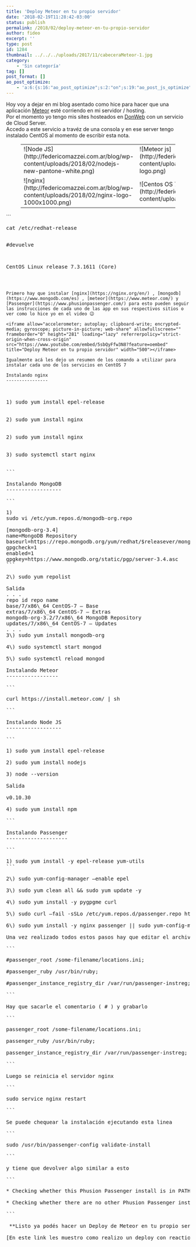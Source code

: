 ```yaml
---
title: 'Deploy Meteor en tu propio servidor'
date: '2018-02-19T11:28:42-03:00'
status: publish
permalink: /2018/02/deploy-meteor-en-tu-propio-servidor
author: fideo
excerpt: ''
type: post
id: 1284
thumbnail: ../../../uploads/2017/11/cabeceraMeteor-1.jpg
category:
    - 'Sin categoría'
tag: []
post_format: []
ao_post_optimize:
    - 'a:6:{s:16:"ao_post_optimize";s:2:"on";s:19:"ao_post_js_optimize";s:2:"on";s:20:"ao_post_css_optimize";s:2:"on";s:12:"ao_post_ccss";s:2:"on";s:16:"ao_post_lazyload";s:2:"on";s:15:"ao_post_preload";s:0:"";}'
---
```

Hoy voy a dejar en mi blog asentado como hice para hacer que una aplicación [Meteor](https://guide.meteor.com/deployment.html) esté corriendo en mi servidor / hosting.  
Por el momento yo tengo mis sites hosteados en [DonWeb](https://donweb.com/) con un servicio de Cloud Server.  
Accedo a este servicio a travéz de una consola y en ese server tengo instalado CentOS al momento de escribir esta nota.

<figure class="wp-block-table aligncenter"><table><tbody><tr><td>![Node JS](http://federicomazzei.com.ar/blog/wp-content/uploads/2018/02/nodejs-new-pantone-white.png)</td><td>![Meteor js](http://federicomazzei.com.ar/blog/wp-content/uploads/2018/02/Meteor-logo.png)</td></tr><tr><td>![nginx](http://federicomazzei.com.ar/blog/wp-content/uploads/2018/02/nginx-logo-1000x1000.png)</td><td>![Centos OS 7](http://federicomazzei.com.ar/blog/wp-content/uploads/2018/02/centos_logo.png)</td></tr></tbody></table>

</figure>```
<pre class="wp-block-preformatted">cat /etc/redhat-release

#devuelve

CentOS Linux release 7.3.1611 (Core)

```

Primero hay que instalar [nginx](https://nginx.org/en/) , [mongodb](https://www.mongodb.com/es) , [meteor](https://www.meteor.com/) y [Passenger](https://www.phusionpassenger.com/) para esto pueden seguir las instrucciones de cada uno de las app en sus respectivos sitios o ver como lo hice yo en el video 😉

<iframe allow="accelerometer; autoplay; clipboard-write; encrypted-media; gyroscope; picture-in-picture; web-share" allowfullscreen="" frameborder="0" height="281" loading="lazy" referrerpolicy="strict-origin-when-cross-origin" src="https://www.youtube.com/embed/5sbQyFfw3N8?feature=oembed" title="Deploy Meteor en tu propio servidor" width="500"></iframe>

Igualmente acá les dejo un resumen de los comando a utilizar para instalar cada uno de los servicios en CentOS 7

Instalando nginx
----------------

```
<pre class="wp-block-preformatted">1) sudo yum install epel-release<br></br>
2) sudo yum install nginx<br></br>
2) sudo yum install nginx<br></br>
3) sudo systemctl start nginx<br></br>
```

Instalando MongoDB
------------------

```
<pre class="wp-block-preformatted">1) 
sudo vi /etc/yum.repos.d/mongodb-org.repo

[mongodb-org-3.4]
name=MongoDB Repository
baseurl=https://repo.mongodb.org/yum/redhat/$releasever/mongodb-org/3.4/x86_64/
gpgcheck=1
enabled=1
gpgkey=https://www.mongodb.org/static/pgp/server-3.4.asc
```

2\) sudo yum repolist

Salida  
. . .  
repo id repo name  
base/7/x86\_64 CentOS-7 – Base  
extras/7/x86\_64 CentOS-7 – Extras  
mongodb-org-3.2/7/x86\_64 MongoDB Repository  
updates/7/x86\_64 CentOS-7 – Updates  
. . .  
3\) sudo yum install mongodb-org

4\) sudo systemctl start mongod

5\) sudo systemctl reload mongod

Instalando Meteor
-----------------

```
<pre class="wp-block-preformatted">curl https://install.meteor.com/ | sh

```

Instalando Node JS
------------------

```
<pre class="wp-block-preformatted">1) sudo yum install epel-release

2) sudo yum install nodejs

3) node --version

Salida

v0.10.30

4) sudo yum install npm

```

Instalando Passenger
--------------------

```
<pre class="wp-block-preformatted">1) sudo yum install -y epel-release yum-utils
```

2\) sudo yum-config-manager –enable epel

3\) sudo yum clean all &amp;&amp; sudo yum update -y

4\) sudo yum install -y pygpgme curl

5\) sudo curl –fail -sSLo /etc/yum.repos.d/passenger.repo https://oss-binaries.phusionpassenger.com/yum/definitions/el-passenger.repo

6\) sudo yum install -y nginx passenger || sudo yum-config-manager –enable cr &amp;&amp; sudo yum install -y nginx passenger

Una vez realizado todos estos pasos hay que editar el archivo passenger.conf ubicado /etc/nginx/conf.d/passenger.conf . Esto nos permitirá hacer un **deploy meteor en tu propio servidor**.

```
<pre class="wp-block-preformatted">#passenger_root /some-filename/locations.ini;

#passenger_ruby /usr/bin/ruby;

#passenger_instance_registry_dir /var/run/passenger-instreg;

```

Hay que sacarle el comentario ( # ) y grabarlo

```
<pre class="wp-block-preformatted">passenger_root /some-filename/locations.ini;

passenger_ruby /usr/bin/ruby;

passenger_instance_registry_dir /var/run/passenger-instreg;

```

Luego se reinicia el servidor nginx

```
<pre class="wp-block-preformatted">sudo service nginx restart

```

Se puede chequear la instalación ejecutando esta linea

```
<pre class="wp-block-preformatted">sudo /usr/bin/passenger-config validate-install

```

y tiene que devolver algo similar a esto

```
<pre class="wp-block-preformatted">* Checking whether this Phusion Passenger install is in PATH... ?

* Checking whether there are no other Phusion Passenger installations... ?

```

 **Listo ya podés hacer un Deploy de Meteor en tu propio servidor.**

[En este link les muestro como realizo un deploy con reaction commerce corriendo en mi propio servidor.](http://federicomazzei.com.ar/blog/reaction-commerce-usando-propio-servidor/)